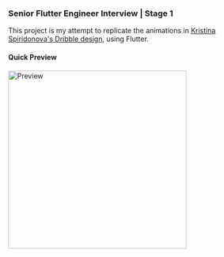 ### Senior Flutter Engineer Interview | Stage 1

This project is my attempt to replicate the animations in [Kristina Spiridonova's Dribble design](https://dribbble.com/shots/23780608-Real-Estate-App), using Flutter.

#### Quick Preview
<img src="/preview.gif" width="360"  alt="Preview"/>
